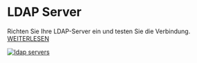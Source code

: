 # LDAP Server

Richten Sie Ihre LDAP-Server ein und testen Sie die Verbindung. [WEITERLESEN](../../../../benutzerauthentifizierung-und-verwaltung/ldap-verzeichnis/index.md)

[![ldap servers](../../../../assets/images/de/administration/verwaltung/import-und-schnittstellen/ldap/2-ldap.png)](../../../../assets/images/de/administration/verwaltung/import-und-schnittstellen/ldap/2-ldap.png)

